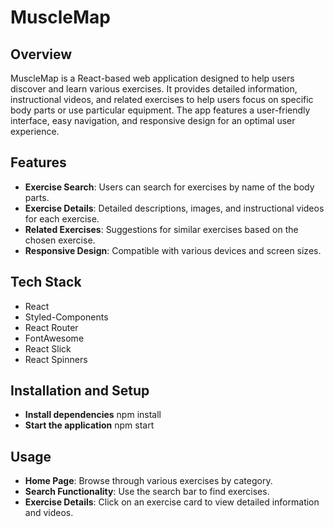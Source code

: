 # MuscleMap

## Overview

MuscleMap is a React-based web application designed to help users discover and learn various exercises. It provides detailed information, instructional videos, and related exercises to help users focus on specific body parts or use particular equipment. The app features a user-friendly interface, easy navigation, and responsive design for an optimal user experience.

## Features

- **Exercise Search**: Users can search for exercises by name of the body parts.
- **Exercise Details**: Detailed descriptions, images, and instructional videos for each exercise.
- **Related Exercises**: Suggestions for similar exercises based on the chosen exercise.
- **Responsive Design**: Compatible with various devices and screen sizes.

## Tech Stack

- React
- Styled-Components
- React Router
- FontAwesome
- React Slick
- React Spinners

## Installation and Setup

- **Install dependencies**
  npm install
- **Start the application**
  npm start

## Usage

- **Home Page**: Browse through various exercises by category.
- **Search Functionality**: Use the search bar to find exercises.
- **Exercise Details**: Click on an exercise card to view detailed information and videos.
